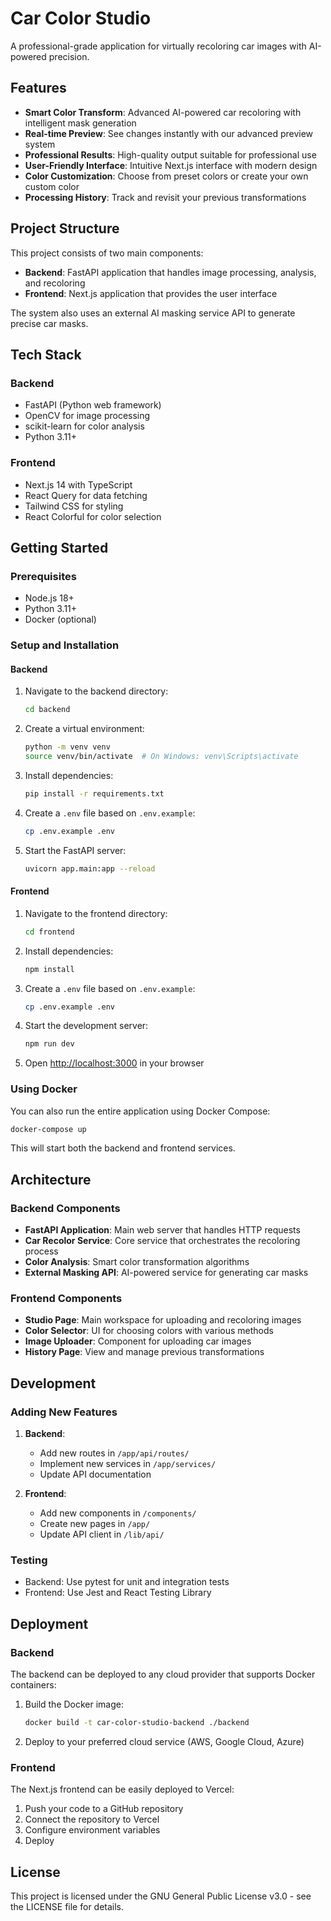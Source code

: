 # Car Color Studio

A professional-grade application for virtually recoloring car images with AI-powered precision.

## Features

- **Smart Color Transform**: Advanced AI-powered car recoloring with intelligent mask generation
- **Real-time Preview**: See changes instantly with our advanced preview system
- **Professional Results**: High-quality output suitable for professional use
- **User-Friendly Interface**: Intuitive Next.js interface with modern design
- **Color Customization**: Choose from preset colors or create your own custom color
- **Processing History**: Track and revisit your previous transformations

## Project Structure

This project consists of two main components:

- **Backend**: FastAPI application that handles image processing, analysis, and recoloring
- **Frontend**: Next.js application that provides the user interface

The system also uses an external AI masking service API to generate precise car masks.

## Tech Stack

### Backend
- FastAPI (Python web framework)
- OpenCV for image processing
- scikit-learn for color analysis
- Python 3.11+

### Frontend
- Next.js 14 with TypeScript
- React Query for data fetching
- Tailwind CSS for styling
- React Colorful for color selection

## Getting Started

### Prerequisites

- Node.js 18+
- Python 3.11+
- Docker (optional)

### Setup and Installation

#### Backend

1. Navigate to the backend directory:
   ```bash
   cd backend
   ```

2. Create a virtual environment:
   ```bash
   python -m venv venv
   source venv/bin/activate  # On Windows: venv\Scripts\activate
   ```

3. Install dependencies:
   ```bash
   pip install -r requirements.txt
   ```

4. Create a `.env` file based on `.env.example`:
   ```bash
   cp .env.example .env
   ```

5. Start the FastAPI server:
   ```bash
   uvicorn app.main:app --reload
   ```

#### Frontend

1. Navigate to the frontend directory:
   ```bash
   cd frontend
   ```

2. Install dependencies:
   ```bash
   npm install
   ```

3. Create a `.env` file based on `.env.example`:
   ```bash
   cp .env.example .env
   ```

4. Start the development server:
   ```bash
   npm run dev
   ```

5. Open [http://localhost:3000](http://localhost:3000) in your browser

### Using Docker

You can also run the entire application using Docker Compose:

```bash
docker-compose up
```

This will start both the backend and frontend services.

## Architecture

### Backend Components

- **FastAPI Application**: Main web server that handles HTTP requests
- **Car Recolor Service**: Core service that orchestrates the recoloring process
- **Color Analysis**: Smart color transformation algorithms
- **External Masking API**: AI-powered service for generating car masks

### Frontend Components

- **Studio Page**: Main workspace for uploading and recoloring images
- **Color Selector**: UI for choosing colors with various methods
- **Image Uploader**: Component for uploading car images
- **History Page**: View and manage previous transformations

## Development

### Adding New Features

1. **Backend**:
   - Add new routes in `/app/api/routes/`
   - Implement new services in `/app/services/`
   - Update API documentation

2. **Frontend**:
   - Add new components in `/components/`
   - Create new pages in `/app/`
   - Update API client in `/lib/api/`

### Testing

- Backend: Use pytest for unit and integration tests
- Frontend: Use Jest and React Testing Library

## Deployment

### Backend

The backend can be deployed to any cloud provider that supports Docker containers:

1. Build the Docker image:
   ```bash
   docker build -t car-color-studio-backend ./backend
   ```

2. Deploy to your preferred cloud service (AWS, Google Cloud, Azure)

### Frontend

The Next.js frontend can be easily deployed to Vercel:

1. Push your code to a GitHub repository
2. Connect the repository to Vercel
3. Configure environment variables
4. Deploy

## License

This project is licensed under the GNU General Public License v3.0 - see the LICENSE file for details.

